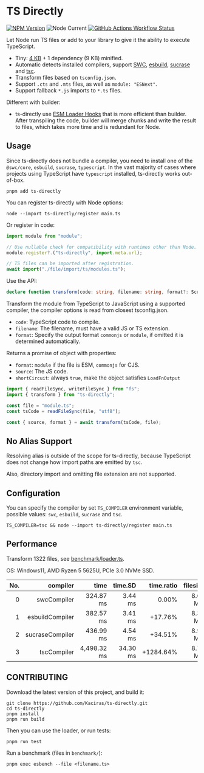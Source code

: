 # TS Directly

[![NPM Version](https://img.shields.io/npm/v/ts-directly?style=flat-square)](https://www.npmjs.com/package/ts-directly)
![Node Current](https://img.shields.io/node/v/ts-directly?style=flat-square)
[![GitHub Actions Workflow Status](https://img.shields.io/github/actions/workflow/status/Kaciras/ts-directly/test.yml?style=flat-square)](https://github.com/Kaciras/ts-directly/actions/workflows/test.yml)

Let Node run TS files or add to your library to give it the ability to execute TypeScript.

* Tiny: [4 KB](https://pkg-size.dev/ts-directly) + 1 dependency (9 KB) minified.
* Automatic detects installed compilers, support [SWC](https://swc.rs), [esbuild](https://esbuild.github.io), [sucrase](https://github.com/alangpierce/sucrase) and [tsc](https://github.com/microsoft/TypeScript/wiki/Using-the-Compiler-API#a-simple-transform-function).
* Transform files based on `tsconfig.json`.
* Support `.cts` and `.mts` files, as well as `module: "ESNext"`.
* Support fallback `*.js` imports to `*.ts` files.

Different with builder:

* ts-directly use [ESM Loader Hooks](https://nodejs.org/docs/latest/api/module.html#customization-hooks) that is more efficient than builder. After transpiling the code, builder will merge chunks and write the result to files, which takes more time and is redundant for Node.

## Usage

Since ts-directly does not bundle a compiler, you need to install one of the `@swc/core`, `esbuild`, `sucrase`, `typescript`. In the vast majority of cases where projects using TypeScript have `typescript` installed, ts-directly works out-of-box.

```shell
pnpm add ts-directly
```

You can register ts-directly with Node options:

```shell
node --import ts-directly/register main.ts
```

Or register in code:

```javascript
import module from "module";

// Use nullable check for compatibility with runtimes other than Node.
module.register?.("ts-directly", import.meta.url);

// TS files can be imported after registration.
await import("./file/import/ts/modules.ts");
```

Use the API:

```typescript
declare function transform(code: string, filename: string, format?: ScriptType): Promise<LoadFnOutput>;
```

Transform the module from TypeScript to JavaScript using a supported compiler, the compiler options is read from closest tsconfig.json.

* `code`: TypeScript code to compile.
* `filename`: The filename, must have a valid JS or TS extension.
* `format`: Specify the output format `commonjs` or `module`, if omitted it is determined automatically.

Returns a promise of object with properties:

* `format`: `module` if the file is ESM, `commonjs` for CJS.
* `source`: The JS code.
* `shortCircuit`: always `true`, make the object satisfies `LoadFnOutput`

```javascript
import { readFileSync, writeFileSync } from "fs";
import { transform } from "ts-directly";

const file = "module.ts";
const tsCode = readFileSync(file, "utf8");

const { source, format } = await transform(tsCode, file);
```

## No Alias Support

Resolving alias is outside of the scope for ts-directly, because TypeScript does not change how import paths are emitted by `tsc`.

Also, directory import and omitting file extension are not supported.

## Configuration

You can specify the compiler by set `TS_COMPILER` environment variable, possible values: `swc`, `esbuild`, `sucrase` and `tsc`.

```shell
TS_COMPILER=tsc && node --import ts-directly/register main.ts
```

## Performance

Transform 1322 files, see [benchmark/loader.ts](https://github.com/Kaciras/ts-directly/blob/master/benchmark/loader.ts).

OS: Windows11, AMD Ryzen 5 5625U, PCIe 3.0 NVMe SSD.

| No. |        compiler |        time |  time.SD | time.ratio | filesize | filesize.ratio |
|----:|----------------:|------------:|---------:|-----------:|---------:|---------------:|
|   0 |     swcCompiler |   324.87 ms |  3.44 ms |      0.00% | 8.67 MiB |          0.00% |
|   1 | esbuildCompiler |   382.57 ms |  3.41 ms |    +17.76% | 8.33 MiB |         -3.94% |
|   2 | sucraseCompiler |   436.99 ms |  4.54 ms |    +34.51% | 8.96 MiB |         +3.35% |
|   3 |     tscCompiler | 4,498.32 ms | 34.30 ms |  +1284.64% | 8.75 MiB |         +0.92% |

## CONTRIBUTING

Download the latest version of this project, and build it:

```shell
git clone https://github.com/Kaciras/ts-directly.git
cd ts-directly
pnpm install
pnpm run build
```

Then you can use the loader, or run tests:

```shell
pnpm run test
```

Run a benchmark (files in `benchmark/`):

```shell
pnpm exec esbench --file <filename.ts>
```
